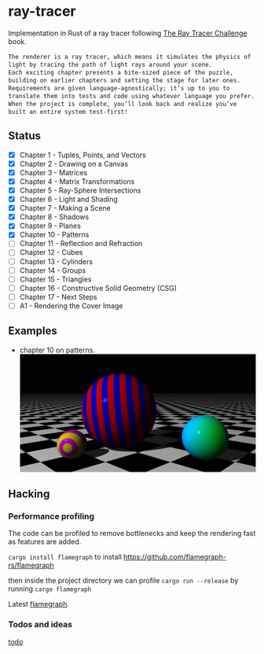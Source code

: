 # ray-tracer

Implementation in Rust of a ray tracer following [The Ray Tracer Challenge](https://www.goodreads.com/book/show/39933047-the-ray-tracer-challenge) book.

```
The renderer is a ray tracer, which means it simulates the physics of light by tracing the path of light rays around your scene. 
Each exciting chapter presents a bite-sized piece of the puzzle, building on earlier chapters and setting the stage for later ones.
Requirements are given language-agnostically; it’s up to you to translate them into tests and code using whatever language you prefer.
When the project is complete, you’ll look back and realize you’ve built an entire system test-first!
```

## Status 

- [x] Chapter 1 - Tuples, Points, and Vectors
- [x] Chapter 2 - Drawing on a Canvas
- [x] Chapter 3 - Matrices
- [x] Chapter 4 - Matrix Transformations
- [x] Chapter 5 - Ray-Sphere Intersections
- [x] Chapter 6 - Light and Shading
- [x] Chapter 7 - Making a Scene
- [x] Chapter 8 - Shadows
- [x] Chapter 9 - Planes
- [x] Chapter 10 - Patterns
- [ ] Chapter 11 - Reflection and Refraction
- [ ] Chapter 12 - Cubes
- [ ] Chapter 13 - Cylinders
- [ ] Chapter 14 - Groups
- [ ] Chapter 15 - Triangles
- [ ] Chapter 16 - Constructive Solid Geometry (CSG)
- [ ] Chapter 17 - Next Steps
- [ ] A1 - Rendering the Cover Image

## Examples

- chapter 10 on patterns.
![alt text](scenes/chapter-10.png "Chapter 10")

## Hacking

### Performance profiling

The code can be profiled to remove bottlenecks and keep the rendering fast as features are added.

`cargo install flamegraph` to install https://github.com/flamegraph-rs/flamegraph

then inside the project directory we can profile `cargo run --release` by running `cargo flamegraph`

Latest [flamegraph](flamegraph.svg).

### Todos and ideas

[todo](todo.md)
